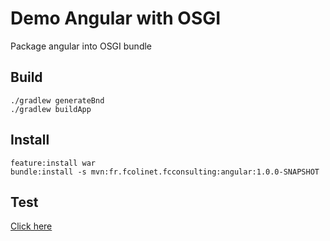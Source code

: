 # Demo Angular with OSGI

Package angular into OSGI bundle

## Build

```shell
./gradlew generateBnd
./gradlew buildApp
```

## Install

```shell
feature:install war
bundle:install -s mvn:fr.fcolinet.fcconsulting:angular:1.0.0-SNAPSHOT
```

## Test

[Click here](http://localhost:8181/angular/)
